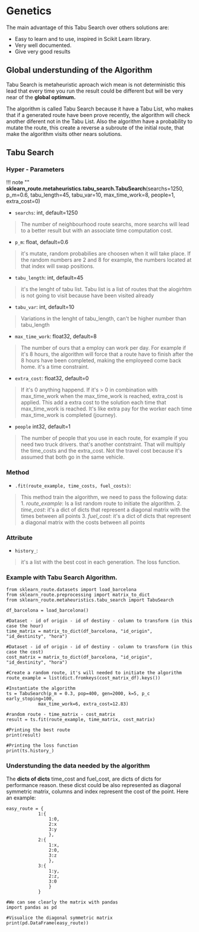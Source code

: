 # Genetics

The main advantage of this Tabu Search over others solutions are:
* Easy to learn and to use, inspired in Scikit Learn library.
* Very well documented.
* Give very good results

## Global understunding of the Algorithm
Tabu Search is metaheuristic aproach wich mean is not deterministic this lead that every time you run the result could be different but will be very near of the **global optimum.**

The algorithm is called Tabu Search because it have a Tabu List, who makes that if a generated route have been prove recently, the algorithm will check another diferent not in the Tabu List. Also the algorithm have a probability to mutate the route, this create a reverse a subroute of the initial route, that make the algorithm visits other nears solutions.

## Tabu Search

### Hyper - Parameters

!!! note ""
    **sklearn_route.metaheuristics.tabu_search.TabuSearch**(searchs=1250, p_m=0.6, tabu_length=45, tabu_var=10, max_time_work=8,
                                                            people=1, extra_cost=0)

* ```searchs```: int, default=1250
>The number of neighbourhood route searchs, more searchs will lead to a better result but with an associate time computation cost.

* ```p_m```: float, default=0.6
>it's mutate, random probabilies are choosen when it will take place. If the random numbers are 2 and 8 for example, the numbers located at that index will swap positions.

* ```tabu_length```: int, default=45
>it's the lenght of tabu list. Tabu list is a list of routes that the alogirhtm is not going to visit because have been visited already

* ```tabu_var```: int, default=10
>Variations in the lenght of tabu_length, can't be higher number than tabu_length

* ```max_time_work```: float32, default=8
>The number of ours that a employ can work per day. For example
if it's 8 hours, the algorithm will force that a route have to
finish after the 8 hours have been completed, making the
employeed come back home. it's a time constraint.

* ```extra_cost```: float32, default=0
>If it's 0 anything happend. If it's > 0 in combination with
max_time_work when the max_time_work is reached, extra_cost is
applied. This add a extra cost to the solution each time that
max_time_work is reached. It's like extra pay for the worker 
each time max_time_work is completed (journey).

* ```people``` int32, default=1
>The number of people that you use in each route, for example if
you need two truck drivers. that's another contstraint. That
will multiply the time_costs and the extra_cost. Not the travel
cost because it's assumed that both go in the same vehicle.


### Method

* ```.fit(route_example, time_costs, fuel_costs)```:
>This method train the algorithm, we need to pass the following data:  
        1. *route_example*: Is a list random route to initiate the algorithm.
        2. *time_cost*: it's a dict of dicts that represent a diagonal matrix with the times between all points
        3. *fuel_cost*: it's a dict of dicts that represent a diagonal matrix with the costs between all points

### Attribute
* ```history_```:
> it's a list with the best cost in each generation. The loss function.

### Example with Tabu Search Algorithm.

```
from sklearn_route.datasets import load_barcelona
from sklearn_route.preprocessing import matrix_to_dict
from sklearn_route.metaheuristics.tabu_search import TabuSearch

df_barcelona = load_barcelona()

#Dataset - id of origin - id of destiny - column to transform (in this case the hour)
time_matrix = matrix_to_dict(df_barcelona, "id_origin", "id_destinity", "hora")

#Dataset - id of origin - id of destiny - column to transform (in this case the cost)
cost_matrix = matrix_to_dict(df_barcelona, "id_origin", "id_destinity", "hora")

#Create a random route, it's will needed to initiate the algorithm
route_example = list(dict.fromkeys(cost_matrix_df).keys())

#Instantiate the algorithm
ts = TabuSearch(p_m = 0.3, pop=400, gen=2000, k=5, p_c early_stoping=100,
            max_time_work=6, extra_cost=12.83)

#random route - time_matrix - cost_matrix
result = ts.fit(route_example, time_matrix, cost_matrix)

#Printing the best route
print(result)

#Printing the loss function
print(ts.history_)
```

### Understunding the data needed by the algorithm
The **dicts of dicts** time_cost and fuel_cost, are dicts of dicts for performance reason. these dicst could be also represented as diagonal symmetric matrix, columns and index represent the cost of the point. Here an example:

```
easy_route = {
            1:{
                1:0,
                2:x
                3:y
                },
            2:{
                1:x,
                2:0,
                3:z
                },
            3:{
                1:y,
                2:z,
                3:0
                }
            }

#We can see clearly the matrix with pandas
import pandas as pd

#Visualice the diagonal symmetric matrix
print(pd.DataFrame(easy_route))
```

